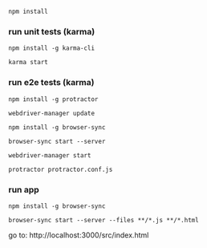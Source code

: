```
npm install
```

### run unit tests (karma)

```
npm install -g karma-cli

karma start
```

### run e2e tests (karma)

```
npm install -g protractor

webdriver-manager update

npm install -g browser-sync

browser-sync start --server

webdriver-manager start

protractor protractor.conf.js
```

### run app

```
npm install -g browser-sync

browser-sync start --server --files **/*.js **/*.html
```

go to: http://localhost:3000/src/index.html